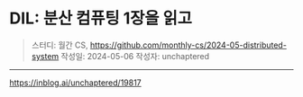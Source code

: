 # DIL: 분산 컴퓨팅 1장을 읽고

> 스터디: 월간 CS, https://github.com/monthly-cs/2024-05-distributed-system
> 작성일: 2024-05-06
> 작성자: unchaptered

---

https://inblog.ai/unchaptered/19817
